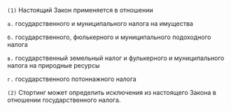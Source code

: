`(1)` Настоящий Закон применяется в отношении

`а.` государственного и муниципального налога на имущества

`б.` государственного, фюлькерного и муниципального подоходного налога

`в.` государственный земельный налог и фулькерного и муниципального налога на природные ресурсы

`г.` государственного потоннажного налога

`(2)` Стортинг может определить исключения из настоящего Закона в отношении государственного налога.
